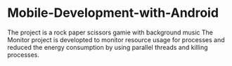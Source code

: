 # Mobile-Development-with-Android

The project is a rock paper scissors gamie with background music
The Monitor project is developted to monitor resource usage for processes and reduced the energy consumption by using parallel threads and killing processes.
